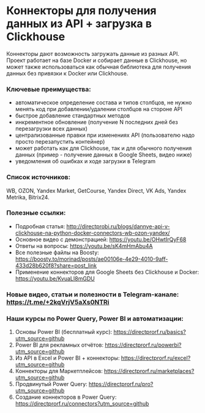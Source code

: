 # Коннекторы для получения данных из API + загрузка в Clickhouse

Коннекторы дают возможность загружать данные из разных API. Проект работает на базе Docker и собирает данные в Clickhouse, но может также использоваться как обычная библиотека для получения данных без привязки к Docker или Clickhouse. 

### Ключевые преимущества:
- автоматическое определение состава и типов столбцов, не нужно менять код при добавлении/удалении столбцов на стороне API
- быстрое добавление стандартных методов
- инкрементное обновление (получение N последних дней без перезагрузки всех данных)
- централизованные правки при изменениях API (пользователю надо просто перезапустить контейнер)
- может работать как для Clickhouse, так и для обычного получения данных (пример - получение данных в Google Sheets, видео ниже)
- уведомления об ошибках и ходе загрузки в Telegram

### Список источников: 
WB, OZON, Yandex Market, GetCourse, Yandex Direct, VK Ads, Yandex Metrika, Bitrix24.

### Полезные ссылки:
- Подробная статья: http://directprobi.ru/blogs/dannye-api-v-clickhouse-na-python-docker-connectors-wb-ozon-yandex/
- Основное видео с демонстрацией: https://youtu.be/OHwtIrQyF68
- Ответы на вопросы: https://youtu.be/sK4mHmAbu4A
- Все полезные файлы на Boosty: https://boosty.to/morinad/posts/ae00106e-4e29-4010-9aff-433d28b620f8?share=post_link
- Применение коннекторов для Google Sheets без Clickhouse и Docker: https://youtu.be/KvuaLI8mGDU

### Новые видео, статьи и полезности в Telegram-канале: https://t.me/+2kqVrjV5aXs0NTRi

### Наши курсы по Power Query, Power BI и автоматизации:
1) Основы Power BI (бесплатный курс): https://directprorf.ru/basics?utm_source=github
2) Power BI для рекламных отчётов: https://directprorf.ru/powerbi?utm_source=github
3) Из API в Excel и Power BI + коннекторы: https://directprorf.ru/excel?utm_source=github
4) Коннекторы для Маркетплейсов: https://directprorf.ru/marketplaces?utm_source=github
5) Продвинутый Power Query: https://directprorf.ru/pro?utm_source=github
6) Создание коннекторов в Power Query: https://directprorf.ru/connectors?utm_source=github

